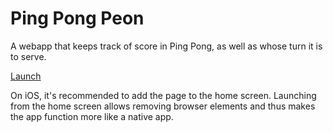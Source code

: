 # Ping Pong Peon
A webapp that keeps track of score in Ping Pong, as well as whose turn it is to serve.

[Launch](https://seeker14491.github.io/ping-pong-peon/)

On iOS, it's recommended to add the page to the home screen. Launching from the home screen allows removing browser elements and thus makes the app function more like a native app.